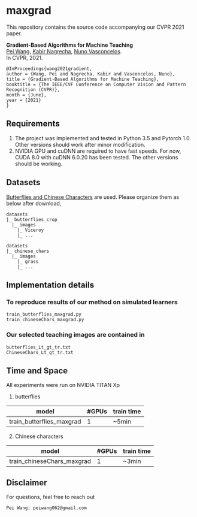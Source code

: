 # maxgrad

This repository contains the source code accompanying our CVPR 2021 paper.

**Gradient-Based Algorithms for Machine Teaching**  
[Pei Wang](http://www.svcl.ucsd.edu/~peiwang), [Kabir Nagrecha](https://knagrecha.github.io/), [Nuno Vasconcelos](http://www.svcl.ucsd.edu/~nuno).  
In CVPR, 2021.

```
@InProceedings{wang2021gradient,
author = {Wang, Pei and Nagrecha, Kabir and Vasconcelos, Nuno},
title = {Gradient-Based Algorithms for Machine Teaching},
booktitle = {The IEEE/CVF Conference on Computer Vision and Pattern Recognition (CVPR)},
month = {June},
year = {2021}
}
```

## Requirements

1. The project was implemented and tested in Python 3.5 and Pytorch 1.0. Other versions should work after minor modification.
2. NVIDIA GPU and cuDNN are required to have fast speeds. For now, CUDA 8.0 with cuDNN 6.0.20 has been tested. The other versions should be working.


## Datasets

[Butterflies and Chinese Characters](https://github.com/macaodha/explain_teach/tree/master/data) are used. Please organize them as below after download,


```
datasets
|_ butterflies_crop
  |_ images
    |_ Viceroy
    |_ ...
```

```
datasets
|_ chinese_chars
  |_ images
    |_ grass
    |_ ...
```

## Implementation details

### To reproduce results of our method on simulated learners
```
train_butterflies_maxgrad.py
train_chineseChars_maxgrad.py
```

### Our selected teaching images are contained in
```
butterflies_Lt_gt_tr.txt
ChineseChars_Lt_gt_tr.txt
```

## Time and Space

All experiments were run on NVIDIA TITAN Xp 

1. butterflies

model     | #GPUs | train time |
---------|--------|-----|
train_butterflies_maxgrad     | 1 | ~5min    | 

2. Chinese characters


model     | #GPUs | train time |
---------|--------|-----|
train_chineseChars_maxgrad     | 1 | ~3min    | 

## Disclaimer

For questions, feel free to reach out
```
Pei Wang: peiwang062@gmail.com
```


